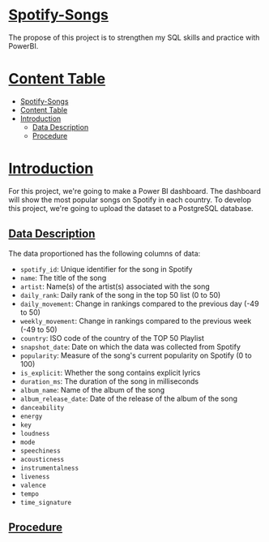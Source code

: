 # [Spotify-Songs](#content-table)
The propose of this project is to strengthen my SQL skills and practice with PowerBI.

# [Content Table](#content-table)

- [Spotify-Songs](#spotify-songs)
- [Content Table](#content-table)
- [Introduction](#introduction)
  - [Data Description](#data-description)
  - [Procedure](#procedure)

# [Introduction](#content-table)

For this project, we're going to make a Power BI dashboard. The dashboard will show the most popular songs on Spotify in each country. To develop this project, we're going to upload the dataset to a PostgreSQL database.

## [Data Description](#content-table)

The data proportioned has the following columns of data: 

* `spotify_id`: Unique identifier for the song in Spotify
* `name`: The title of the song
* `artist`: Name(s) of the artist(s) associated with the song
* `daily_rank`: Daily rank of the song in the top 50 list (0 to 50)
* `daily_movement`: Change in rankings compared to the previous day (-49 to 50)
* `weekly_movement`: Change in rankings compared to the previous week (-49 to 50) 
* `country`: ISO code of the country of the TOP 50 Playlist
* `snapshot_date`: Date on which the data was collected from Spotify 
* `popularity`: Measure of the song's current popularity on Spotify (0 to 100)
* `is_explicit`: Whether the song contains explicit lyrics
* `duration_ms`: The duration of the song in milliseconds 
* `album_name`: Name of the album of the song
* `album_release_date`: Date of the release of the album of the song
* `danceability`
* `energy`
* `key`
* `loudness`
* `mode`
* `speechiness`
* `acousticness`
* `instrumentalness`
* `liveness`
* `valence`
* `tempo`
* `time_signature`

## [Procedure](#content-table)

